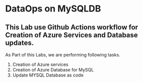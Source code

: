# DataOps on MySQLDB

## This Lab use Github Actions workflow for Creation of Azure Services and Database updates.

As Part of this Labs, we are performing following tasks.

1. Creation of Azure services
2. Creation of Azure Database for MySQL 
3. Update MYSQL Database as code
